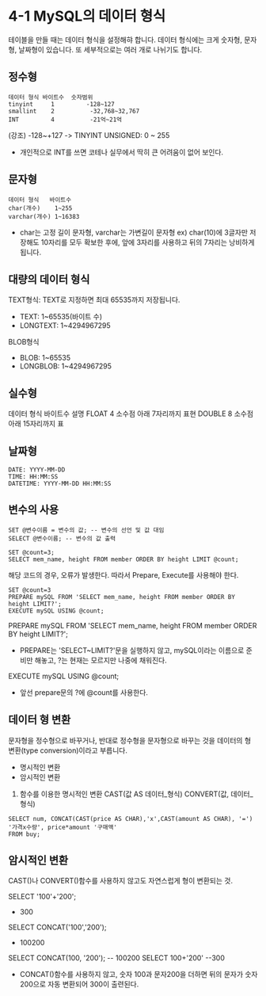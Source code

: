 # 4-1 MySQL의 데이터 형식
테이블을 만들 때는 데이터 형식을 설정해햐 합니다. 데이터 형식에는 크게 숫자형, 문자형, 날짜형이 있습니다. 또 세부적으로는 여러 개로 나뉘기도 합니다.

## 정수형
<pre><code>데이터 형식 바이트수  숫자범위
tinyint     1         -128~127
smallint    2          -32,768~32,767
INT         4          -21억~21억</code></pre>
  
(강조) -128~+127 -> TINYINT UNSIGNED: 0 ~ 255

- 개인적으로 INT를 쓰면 코테나 실무에서 딱히 큰 어려움이 없어 보인다.

## 문자형
<pre><code>데이터 형식   바이트수
char(개수)    1~255
varchar(개수) 1~16383</code></pre>

- char는 고정 길이 문자형, varchar는 가변길이 문자형
ex) char(10)에 3글자만 저장해도 10자리를 모두 확보한 후에, 앞에 3자리를 사용하고 뒤의 7자리는 낭비하게 됩니다.

## 대량의 데이터 형식
TEXT형식: TEXT로 지정하면 최대 65535까지 저장됩니다.
- TEXT: 1~65535(바이트 수)
- LONGTEXT: 1~4294967295

BLOB형식
- BLOB: 1~65535
- LONGBLOB: 1~4294967295

## 실수형
데이터 형식 바이트수 설명
FLOAT       4       소수점 아래 7자리까지 표현
DOUBLE      8       소수점 아래 15자리까지 표

## 날짜형
<pre><code>DATE: YYYY-MM-DD
TIME: HH:MM:SS
DATETIME: YYYY-MM-DD HH:MM:SS</code></pre>

## 변수의 사용
<pre><code>SET @변수이름 = 변수의 값; -- 변수의 선언 및 값 대임
SELECT @변수이름; -- 변수의 값 출력</code></pre>

<pre><code>SET @count=3;
SELECT mem_name, height FROM member ORDER BY height LIMIT @count;</code></pre>

해당 코드의 경우, 오류가 발생한다. 따라서 Prepare, Execute를 사용해야 한다.
<pre><code>SET @count=3
PREPARE mySQL FROM 'SELECT mem_name, height FROM member ORDER BY height LIMIT?';
EXECUTE mySQL USING @count;</code></pre>

PREPARE mySQL FROM 'SELECT mem_name, height FROM member ORDER BY height LIMIT?';
- PREPARE는 'SELECT~LIMIT?'문을 실행하지 않고, mySQL이라는 이름으로 준비만 해놓고, ?는 현재는 모르지만 나중에 채워진다.

EXECUTE mySQL USING @count;
- 앞선 prepare문의 ?에 @count를 사용한다.

## 데이터 형 변환
문자형을 정수형으로 바꾸거나, 반대로 정수형을 문자형으로 바꾸는 것을 데이터의 형 변환(type conversion)이라고 부릅니다.
- 명시적인 변환
- 암시적인 변환

1) 함수를 이용한 명시적인 변환
CAST(값 AS 데이터_형식)
CONVERT(값, 데이터_형식)

<pre><code>SELECT num, CONCAT(CAST(price AS CHAR),'x',CAST(amount AS CHAR), '=') '가격x수량', price*amount '구매액'
FROM buy;</code></pre>

## 암시적인 변환
 CAST()나 CONVERT()함수를 사용하지 않고도 자연스럽게 형이 변환되는 것.

 SELECT '100'+'200';
 - 300

SELECT CONCAT('100','200');
- 100200

SELECT CONCAT(100, '200'); -- 100200
SELECT 100+'200' --300
- CONCAT()함수를 사용하지 않고, 숫자 100과 문자200을 더하면 뒤의 문자가 숫자 200으로 자동 변환되어 300이 출련된다.
